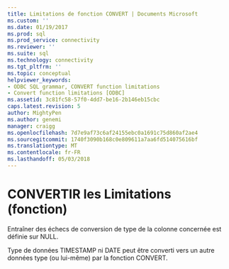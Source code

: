 ```yaml
---
title: Limitations de fonction CONVERT | Documents Microsoft
ms.custom: ''
ms.date: 01/19/2017
ms.prod: sql
ms.prod_service: connectivity
ms.reviewer: ''
ms.suite: sql
ms.technology: connectivity
ms.tgt_pltfrm: ''
ms.topic: conceptual
helpviewer_keywords:
- ODBC SQL grammar, CONVERT function limitations
- Convert function limitations [ODBC]
ms.assetid: 3c81fc58-57f0-4dd7-be16-2b146eb15cbc
caps.latest.revision: 5
author: MightyPen
ms.author: genemi
manager: craigg
ms.openlocfilehash: 7d7e9af73c6af24155ebc0a1691c75d860af2ae4
ms.sourcegitcommit: 1740f3090b168c0e809611a7aa6fd514075616bf
ms.translationtype: MT
ms.contentlocale: fr-FR
ms.lasthandoff: 05/03/2018
---
```

# <a name="convert-function-limitations"></a>CONVERTIR les Limitations (fonction)
Entraîner des échecs de conversion de type de la colonne concernée est définie sur NULL.  
  
 Type de données TIMESTAMP ni DATE peut être converti vers un autre données type (ou lui-même) par la fonction CONVERT.
